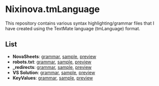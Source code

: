 # Nixinova.tmLanguage

This repository contains various syntax highlighting/grammar files that I have created using the TextMate language (tmLanguage) format.

## List

- **NovaSheets**: [grammar](https://github.com/NovaSheets/vscode/blob/main/syntaxes/novasheets.tmLanguage.yaml), [sample](/samples/novasheets.nvss), [preview](https://github-lightshow.herokuapp.com/?utf8=y&scope=from-url&grammar_url=https://github.com/NovaSheets/vscode/blob/main/syntaxes/novasheets.tmLanguage.yaml&code_source=from-url&code_url=https://github.com/Nixinova/tmLanguage/blob/main/samples/novasheets.nvss)
- **robots.txt**: [grammar](/grammars/robots-txt.yaml-tmLanguage), [sample](/samples/robots.txt), [preview](https://github-lightshow.herokuapp.com/?utf8=y&scope=from-url&grammar_url=https://github.com/Nixinova/tmLanguage/blob/main/grammars/robots-txt.yaml-tmLanguage&code_source=from-url&code_url=https://github.com/Nixinova/tmLanguage/blob/main/samples/robots.txt)
- **\_redirects**: [grammar](/grammars/_redirects.yaml-tmLanguage), [sample](/samples/robots.txt), [preview](https://github-lightshow.herokuapp.com/?utf8=y&scope=from-url&grammar_url=https://github.com/Nixinova/tmLanguage/blob/main/grammars/_redirects.yaml-tmLanguage&code_source=from-url&code_url=https://github.com/Nixinova/tmLanguage/blob/main/samples/_redirects.txt)
- **VS Solution**: [grammar](/grammars/solution.yaml-tmLanguage), [sample](/samples/project.sln), [preview](https://github-lightshow.herokuapp.com/?utf8=y&scope=from-url&grammar_url=https://github.com/Nixinova/tmLanguage/blob/main/grammars/solution.yaml-tmLanguage&code_source=from-url&code_url=https://github.com/Nixinova/tmLanguage/blob/main/samples/project.sln)
- **KeyValues**: [grammar](/grammars/keyvalues.yaml-tmLanguage), [sample](/samples/gameinfo.txt), [preview](https://github-lightshow.herokuapp.com/?utf8=y&scope=from-url&grammar_url=https://github.com/Nixinova/tmLanguage/blob/main/grammars/keyvalues.yaml-tmLanguage&code_source=from-url&code_url=https://github.com/Nixinova/tmLanguage/blob/main/samples/gameinfo.txt)
